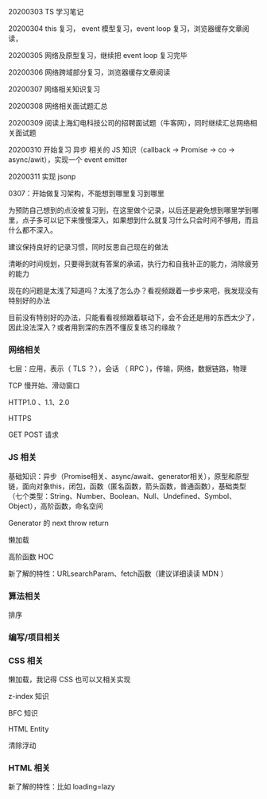 20200303 TS 学习笔记

20200304 this 复习， event 模型复习，event loop 复习，浏览器缓存文章阅读，

20200305 网络及原型复习，继续把 event loop 复习完毕

20200306 网络跨域部分复习，浏览器缓存文章阅读

20200307 网络相关知识复习

20200308 网络相关面试题汇总

20200309 阅读上海幻电科技公司的招聘面试题（牛客网），同时继续汇总网络相关面试题

20200310 开始复习 异步 相关的 JS 知识（callback -> Promise -> co -> async/awit），实现一个 event  emitter

20200311 实现 jsonp 



0307：开始做复习架构，不能想到哪里复习到哪里

为预防自己想到的点没被复习到，在这里做个记录，以后还是避免想到哪里学到哪里，点子多可以记下来慢慢深入，如果想到什么就复习什么只会时间不够用，而且什么都不深入。

建议保持良好的记录习惯，同时反思自己现在的做法

清晰的时间规划，只要得到就有答案的承诺，执行力和自我补正的能力，消除疲劳的能力

现在的问题是太浅了知道吗？太浅了怎么办？看视频跟着一步步来吧，我发现没有特别好的办法

目前没有特别好的办法，只能看看视频跟着联动下，会不会还是用的东西太少了，因此没法深入？或者用到深的东西不懂反复练习的缘故？

### 网络相关
七层：应用，表示（ TLS ？），会话 （ RPC ），传输，网络，数据链路，物理

TCP 慢开始、滑动窗口

HTTP1.0 、1.1、2.0

HTTPS

GET POST 请求



### JS 相关

基础知识：异步（Promise相关、async/await、generator相关），原型和原型链，面向对象this，闭包，函数（匿名函数，箭头函数，普通函数），基础类型（七个类型：String、Number、Boolean、Null、Undefined、Symbol、Object），高阶函数，命名空间

Generator 的 next throw return

懒加载

高阶函数 HOC

新了解的特性：URLsearchParam、fetch函数（建议详细读读 MDN ）

### 算法相关
排序

###  编写/项目相关



### CSS 相关
懒加载，我记得 CSS 也可以又相关实现

z-index 知识

BFC 知识

HTML Entity

清除浮动





### HTML 相关
新了解的特性：比如 loading=lazy



